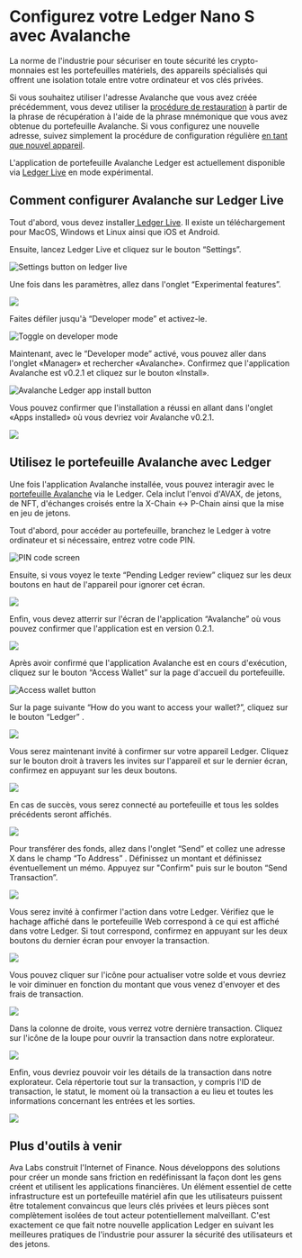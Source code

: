 # Configurez votre Ledger Nano S avec Avalanche

La norme de l'industrie pour sécuriser en toute sécurité les crypto-monnaies est les portefeuilles matériels, des appareils spécialisés qui offrent une isolation totale entre votre ordinateur et vos clés privées.

Si vous souhaitez utiliser l'adresse Avalanche que vous avez créée précédemment, vous devez utiliser la [procédure de restauration](https://support.ledger.com/hc/en-us/articles/360005434914) à partir de la phrase de récupération à l'aide de la phrase mnémonique que vous avez obtenue du portefeuille Avalanche. Si vous configurez une nouvelle adresse, suivez simplement la procédure de configuration régulière [en tant que nouvel appareil](https://support.ledger.com/hc/en-us/articles/360000613793-Set-up-as-new-device).

L'application de portefeuille Avalanche Ledger est actuellement disponible via [Ledger Live](https://www.ledger.com/ledger-live) en mode expérimental.

## Comment configurer Avalanche sur Ledger Live <a id="1c80"></a>

Tout d'abord, vous devez installer[ Ledger Live](https://www.ledger.com/ledger-live). Il existe un téléchargement pour MacOS, Windows et Linux ainsi que iOS et Android.

Ensuite, lancez Ledger Live et cliquez sur le bouton “Settings”.

![Settings button on ledger live](https://miro.medium.com/max/3052/1*lMnVGJneUAqgRvZBIDv_rA.png)

Une fois dans les paramètres, allez dans l'onglet “Experimental features”.

![](https://miro.medium.com/max/4072/1*HrSweaL-kelTl47QRt38iA.png)

Faites défiler jusqu'à “Developer mode” et activez-le.

![Toggle on developer mode](https://miro.medium.com/max/2908/1*qdte7MSvSZdfqfCIUMNp2Q.png)

Maintenant, avec le “Developer mode” activé, vous pouvez aller dans l'onglet «Manager» et rechercher «Avalanche». Confirmez que l'application Avalanche est v0.2.1 et cliquez sur le bouton «Install».

![Avalanche Ledger app install button](https://miro.medium.com/max/4040/1*rGFrSBEfxRlIkc-k7hS2Vg.png)

Vous pouvez confirmer que l'installation a réussi en allant dans l'onglet «Apps installed» où vous devriez voir Avalanche v0.2.1.

![](https://miro.medium.com/max/3020/1*qBSuxqY52-wxWfM-w1YR_w.png)

## Utilisez le portefeuille Avalanche avec Ledger <a id="48a3"></a>

Une fois l'application Avalanche installée, vous pouvez interagir avec le [portefeuille Avalanche](https://wallet.avax.network/) via le Ledger. Cela inclut l'envoi d'AVAX, de jetons, de NFT, d'échanges croisés entre la X-Chain &lt;-&gt; P-Chain ainsi que la mise en jeu de jetons.

Tout d'abord, pour accéder au portefeuille, branchez le Ledger à votre ordinateur et si nécessaire, entrez votre code PIN.

![PIN code screen](https://miro.medium.com/max/1852/1*A_1VgMMLeJCYzNst6tdq9A.jpeg)

Ensuite, si vous voyez le texte “Pending Ledger review” cliquez sur les deux boutons en haut de l'appareil pour ignorer cet écran.

![](https://miro.medium.com/max/1820/1*OxLbAWq5hzjC6P1SmiCqmg.jpeg)

Enfin, vous devez atterrir sur l'écran de l'application “Avalanche” où vous pouvez confirmer que l'application est en version 0.2.1.

![](https://miro.medium.com/max/1802/1*Qevjy6nhw5UM0ufvxIL_qg.jpeg)

Après avoir confirmé que l'application Avalanche est en cours d'exécution, cliquez sur le bouton “Access Wallet” sur la page d'accueil du portefeuille.

![Access wallet button](https://miro.medium.com/max/2364/1*SC1uM5xFybz3lfPiKwOHUw.png)

Sur la page suivante “How do you want to access your wallet?”, cliquez sur le bouton “Ledger” .

![](../../.gitbook/assets/image%20%2843%29.png)

Vous serez maintenant invité à confirmer sur votre appareil Ledger. Cliquez sur le bouton droit à travers les invites sur l'appareil et sur le dernier écran, confirmez en appuyant sur les deux boutons.

![](https://miro.medium.com/max/3828/1*xpNt2ajcTdEivDr4xEedQQ.png)

En cas de succès, vous serez connecté au portefeuille et tous les soldes précédents seront affichés.

![](../../.gitbook/assets/image%20%2845%29.png)

Pour transférer des fonds, allez dans l'onglet “Send” et collez une adresse X dans le champ “To Address” . Définissez un montant et définissez éventuellement un mémo. Appuyez sur "Confirm" puis sur le bouton “Send Transaction”.

![](../../.gitbook/assets/image%20%2841%29.png)

Vous serez invité à confirmer l'action dans votre Ledger. Vérifiez que le hachage affiché dans le portefeuille Web correspond à ce qui est affiché dans votre Ledger. Si tout correspond, confirmez en appuyant sur les deux boutons du dernier écran pour envoyer la transaction.

![](https://miro.medium.com/max/2932/1*XI8fzBRpDr0PXcuVQPHLvQ.png)

Vous pouvez cliquer sur l'icône pour actualiser votre solde et vous devriez le voir diminuer en fonction du montant que vous venez d'envoyer et des frais de transaction.

![](../../.gitbook/assets/image%20%2844%29.png)

Dans la colonne de droite, vous verrez votre dernière transaction. Cliquez sur l'icône de la loupe pour ouvrir la transaction dans notre explorateur.

![](../../.gitbook/assets/image%20%2842%29.png)

Enfin, vous devriez pouvoir voir les détails de la transaction dans notre explorateur. Cela répertorie tout sur la transaction, y compris l'ID de transaction, le statut, le moment où la transaction a eu lieu et toutes les informations concernant les entrées et les sorties.

![](../../.gitbook/assets/image%20%2846%29.png)

## Plus d'outils à venir <a id="135b"></a>

Ava Labs construit l'Internet of Finance. Nous développons des solutions pour créer un monde sans friction en redéfinissant la façon dont les gens créent et utilisent les applications financières. Un élément essentiel de cette infrastructure est un portefeuille matériel afin que les utilisateurs puissent être totalement convaincus que leurs clés privées et leurs pièces sont complètement isolées de tout acteur potentiellement malveillant. C'est exactement ce que fait notre nouvelle application Ledger en suivant les meilleures pratiques de l'industrie pour assurer la sécurité des utilisateurs et des jetons.

